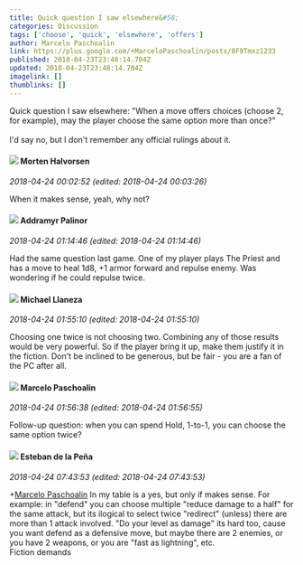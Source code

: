 ```yaml
---
title: Quick question I saw elsewhere&#58;
categories: Discussion
tags: ['choose', 'quick', 'elsewhere', 'offers']
author: Marcelo Paschoalin
link: https://plus.google.com/+MarceloPaschoalin/posts/8F9Tmxz1233
published: 2018-04-23T23:48:14.704Z
updated: 2018-04-23T23:48:14.704Z
imagelink: []
thumblinks: []
---
```


Quick question I saw elsewhere: &quot;When a move offers choices (choose 2, for example), may the player choose the same option more than once?&quot;<br /><br />I&#39;d say no, but I don&#39;t remember any official rulings about it.
<div id='comment z125hzg4homafvdtf23vtfeobm31dhu5p04'>
  <h4><img src='{{site.baseurl}}//images/avatars/105116536507539796451_photo.jpg'> Morten Halvorsen</h4>
      <p><cite>2018-04-24 00:02:52 (edited: 2018-04-24 00:03:26)</cite></p>
        <p>When it makes sense, yeah, why not?</p>
</div>
        

<div id='comment z125hzg4homafvdtf23vtfeobm31dhu5p04'>
  <h4><img src='{{site.baseurl}}//images/avatars/100410765634052727875_photo.jpg'> Addramyr Palinor</h4>
      <p><cite>2018-04-24 01:14:46 (edited: 2018-04-24 01:14:46)</cite></p>
        <p>Had the same question last game. One of my player plays The Priest and has a move to heal 1d8, +1 armor forward and repulse enemy. Was wondering if he could repulse twice.</p>
</div>
        

<div id='comment z125hzg4homafvdtf23vtfeobm31dhu5p04'>
  <h4><img src='{{site.baseurl}}//images/avatars/118285647887876243328_photo.jpg'> Michael Llaneza</h4>
      <p><cite>2018-04-24 01:55:10 (edited: 2018-04-24 01:55:10)</cite></p>
        <p>Choosing one twice is not choosing two. Combining any of those results would be very powerful. So if the player bring it up, make them justify it in the fiction. Don&#39;t be inclined to be generous, but be fair - you are a fan of the PC after all.</p>
</div>
        

<div id='comment z125hzg4homafvdtf23vtfeobm31dhu5p04'>
  <h4><img src='{{site.baseurl}}//images/avatars/107338296656333320250_photo.jpg'> Marcelo Paschoalin</h4>
      <p><cite>2018-04-24 01:56:38 (edited: 2018-04-24 01:56:55)</cite></p>
        <p>Follow-up question: when you can spend Hold, 1-to-1, you can choose the same option twice?</p>
</div>
        

<div id='comment z125hzg4homafvdtf23vtfeobm31dhu5p04'>
  <h4><img src='{{site.baseurl}}//images/avatars/101493230690112116920_photo.jpg'> Esteban de la Peña</h4>
      <p><cite>2018-04-24 07:43:53 (edited: 2018-04-24 07:43:53)</cite></p>
        <p><span class="proflinkWrapper"><span class="proflinkPrefix">+</span><a class="proflink" href="https://plus.google.com/107338296656333320250" oid="107338296656333320250">Marcelo Paschoalin</a></span> In my table is a yes, but only if makes sense. For example: in &quot;defend&quot; you can choose multiple &quot;reduce damage to a half&quot; for the same attack, but its ilogical to select twice &quot;redirect&quot; (unless) there are more than 1 attack involved. &quot;Do your level as damage&quot; its hard too, cause you want defend as a defensive move, but maybe there are 2 enemies, or you have 2 weapons, or you are &quot;fast as lightning&quot;, etc. <br />Fiction demands</p>
</div>
        